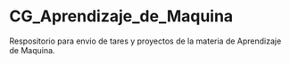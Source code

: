 # CG_Aprendizaje_de_Maquina
Respositorio para envio de tares y proyectos de la materia de Aprendizaje de Maquina.
